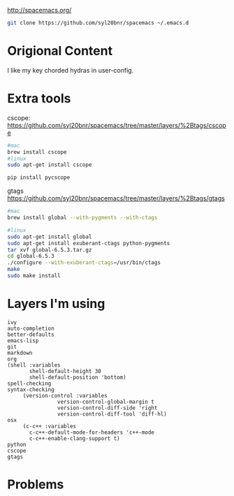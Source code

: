 http://spacemacs.org/

```bash
git clone https://github.com/syl20bnr/spacemacs ~/.emacs.d
```

# Origional Content
I like my key chorded hydras in user-config.

# Extra tools
cscope: https://github.com/syl20bnr/spacemacs/tree/master/layers/%2Btags/cscope
```bash
#mac
brew install cscope 
#linux
sudo apt-get install cscope 

pip install pycscope
```

gtags https://github.com/syl20bnr/spacemacs/tree/master/layers/%2Btags/gtags
```bash
#mac
brew install global --with-pygments --with-ctags 

#linux
sudo apt-get install global
sudo apt-get install exuberant-ctags python-pygments
tar xvf global-6.5.3.tar.gz
cd global-6.5.3
./configure --with-exuberant-ctags=/usr/bin/ctags
make
sudo make install
```

# Layers I'm using
```
ivy
auto-completion
better-defaults
emacs-lisp
git
markdown
org
(shell :variables
       shell-default-height 30
       shell-default-position 'bottom)
spell-checking
syntax-checking
     (version-control :variables
                version-control-global-margin t
                version-control-diff-side 'right
                version-control-diff-tool 'diff-hl)
osx
     (c-c++ :variables
       c-c++-default-mode-for-headers 'c++-mode
       c-c++-enable-clang-support t)
python
cscope
gtags
```

# Problems

